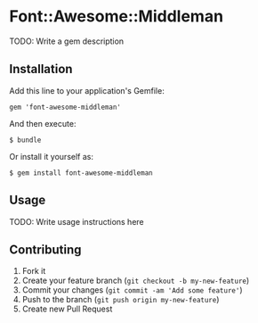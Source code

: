 # Font::Awesome::Middleman

TODO: Write a gem description

## Installation

Add this line to your application's Gemfile:

    gem 'font-awesome-middleman'

And then execute:

    $ bundle

Or install it yourself as:

    $ gem install font-awesome-middleman

## Usage

TODO: Write usage instructions here

## Contributing

1. Fork it
2. Create your feature branch (`git checkout -b my-new-feature`)
3. Commit your changes (`git commit -am 'Add some feature'`)
4. Push to the branch (`git push origin my-new-feature`)
5. Create new Pull Request

